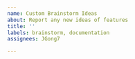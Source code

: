 ```yaml
---
name: Custom Brainstorm Ideas
about: Report any new ideas of features
title: ''
labels: brainstorm, documentation
assignees: JGong7

---
```



